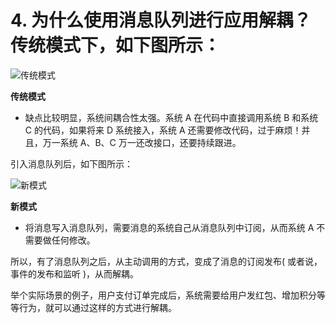 # 4. 为什么使用消息队列进行应用解耦？传统模式下，如下图所示：

![传统模式](https://image-1302243118.cos.ap-beijing.myqcloud.com/img/03.png)

**传统模式**

- 缺点比较明显，系统间耦合性太强。系统 A 在代码中直接调用系统 B 和系统 C 的代码，如果将来 D 系统接入，系统 A 还需要修改代码，过于麻烦！并且，万一系统 A、B、C 万一还改接口，还要持续跟进。

  

引入消息队列后，如下图所示：

![新模式](https://image-1302243118.cos.ap-beijing.myqcloud.com/img/04.png)

**新模式**

- 将消息写入消息队列，需要消息的系统自己从消息队列中订阅，从而系统 A 不需要做任何修改。

所以，有了消息队列之后，从主动调用的方式，变成了消息的订阅发布( 或者说，事件的发布和监听 )，从而解耦。

举个实际场景的例子，用户支付订单完成后，系统需要给用户发红包、增加积分等等行为，就可以通过这样的方式进行解耦。

